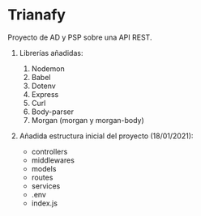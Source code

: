 # Trianafy

Proyecto de AD y PSP sobre una API REST.

1. Librerías añadidas: 
    1) Nodemon
    2) Babel
    3) Dotenv
    4) Express
    5) Curl
    6) Body-parser
    7) Morgan (morgan y morgan-body)

2. Añadida estructura inicial del proyecto (18/01/2021):
    - controllers
    - middlewares
    - models
    - routes
    - services
    - .env
    - index.js